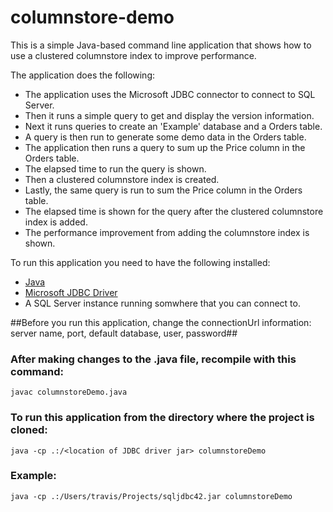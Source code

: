 # columnstore-demo
This is a simple Java-based command line application that shows how to use a clustered columnstore index to improve performance.

The application does the following:
* The application uses the Microsoft JDBC connector to connect to SQL Server.
* Then it runs a simple query to get and display the version information.
* Next it runs queries to create an 'Example' database and a Orders table.
* A query is then run to generate some demo data in the Orders table.
* The application then runs a query to sum up the Price column in the Orders table.
* The elapsed time to run the query is shown.
* Then a clustered columnstore index is created.
* Lastly, the same query is run to sum the Price column in the Orders table.
* The elapsed time is shown for the query after the clustered columnstore index is added.
* The performance improvement from adding the columnstore index is shown.

To run this application you need to have the following installed:
* [Java](https://java.com/en/download/help/index_installing.xml)
* [Microsoft JDBC Driver](https://www.microsoft.com/en-us/download/details.aspx?id=11774)
* A SQL Server instance running somwhere that you can connect to.

##Before you run this application, change the connectionUrl information: server name, port, default database, user, password##

### After making changes to the .java file, recompile with this command:
`javac columnstoreDemo.java`

### To run this application from the directory where the project is cloned:
`java -cp .:/<location of JDBC driver jar> columnstoreDemo`

### Example:
`java -cp .:/Users/travis/Projects/sqljdbc42.jar columnstoreDemo`